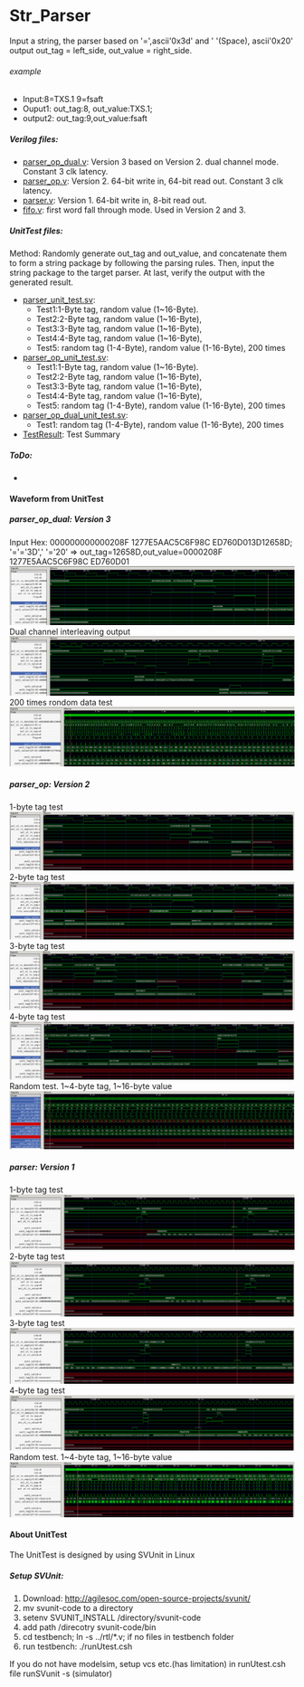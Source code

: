 # Str_Parser
Input a string, the parser based on '=',ascii'0x3d' and ' '(Space), ascii'0x20' output out_tag = left_side, out_value = right_side.
###### example
- Input:8=TXS.1 9=fsaft 
- Ouput1: out_tag:8, out_value:TXS.1; 
- output2: out_tag:9,out_value:fsaft
##### Verilog files:
- [parser_op_dual.v](rtl/parser_op_dual.v): Version 3 based on Version 2. dual channel mode. Constant 3 clk latency.
- [parser_op.v](rtl/parser_op.v): Version 2. 64-bit write in, 64-bit read out. Constant 3 clk latency.
- [parser.v](rtl/parser.v): Version 1. 64-bit write in, 8-bit read out.
- [fifo.v](rtl/fifo.v): first word fall through mode. Used in Version 2 and 3.
##### UnitTest files:
Method: Randomly generate out_tag and out_value, and concatenate them to form a string package by following the parsing rules. Then, input the string package to the target parser. At last, verify the output with the generated result.
- [parser_unit_test.sv](testbench/parser_unit_test.sv): 
  - Test1:1-Byte tag, random value (1~16-Byte). 
  - Test2:2-Byte tag, random value (1~16-Byte), 
  - Test3:3-Byte tag, random value (1~16-Byte),
  - Test4:4-Byte tag, random value (1~16-Byte), 
  - Test5: random tag (1-4-Byte), random value (1-16-Byte), 200 times
- [parser_op_unit_test.sv](testbench/parser_op_unit_test.sv): 
  - Test1:1-Byte tag, random value (1~16-Byte). 
  - Test2:2-Byte tag, random value (1~16-Byte), 
  - Test3:3-Byte tag, random value (1~16-Byte),
  - Test4:4-Byte tag, random value (1~16-Byte), 
  - Test5: random tag (1-4-Byte), random value (1-16-Byte), 200 times
- [parser_op_dual_unit_test.sv](testbench/parser_op_dual_unit_test.sv): 
  - Test1: random tag (1-4-Byte), random value (1-16-Byte), 200 times
- [TestResult](testbench/TestResult): Test Summary
##### ToDo:
- 

#### Waveform from UnitTest
##### parser_op_dual: Version 3
Input Hex: 000000000000208F 1277E5AAC5C6F98C ED760D013D12658D; '='='3D',' '='20' => out_tag=12658D,out_value=0000208F 1277E5AAC5C6F98C ED760D01
![alt text](https://github.com/xxxbano/Str_Parser/blob/master/doc/fig2.png "Logo Title Text 1")
Dual channel interleaving output
![alt text](https://github.com/xxxbano/Str_Parser/blob/master/doc/fig1.png "Logo Title Text 1")
200 times rondom data test
![alt text](https://github.com/xxxbano/Str_Parser/blob/master/doc/fig3.png "Logo Title Text 1")

##### parser_op: Version 2
1-byte tag test
![alt text](https://github.com/xxxbano/Str_Parser/blob/master/doc/fig4.png "Logo Title Text 1")
2-byte tag test
![alt text](https://github.com/xxxbano/Str_Parser/blob/master/doc/fig5.png "Logo Title Text 1")
3-byte tag test
![alt text](https://github.com/xxxbano/Str_Parser/blob/master/doc/fig6.png "Logo Title Text 1")
4-byte tag test
![alt text](https://github.com/xxxbano/Str_Parser/blob/master/doc/fig7.png "Logo Title Text 1")
Random test. 1~4-byte tag, 1~16-byte value
![alt text](https://github.com/xxxbano/Str_Parser/blob/master/doc/fig8.png "Logo Title Text 1")

##### parser: Version 1
1-byte tag test
![alt text](https://github.com/xxxbano/Str_Parser/blob/master/doc/fig9.png "Logo Title Text 1")
2-byte tag test
![alt text](https://github.com/xxxbano/Str_Parser/blob/master/doc/fig10.png "Logo Title Text 1")
3-byte tag test
![alt text](https://github.com/xxxbano/Str_Parser/blob/master/doc/fig11.png "Logo Title Text 1")
4-byte tag test
![alt text](https://github.com/xxxbano/Str_Parser/blob/master/doc/fig12.png "Logo Title Text 1")
Random test. 1~4-byte tag, 1~16-byte value
![alt text](https://github.com/xxxbano/Str_Parser/blob/master/doc/fig13.png "Logo Title Text 1")

#### About UnitTest
The UnitTest is designed by using SVUnit in Linux

##### Setup SVUnit:
1. Download: http://agilesoc.com/open-source-projects/svunit/
2. mv svunit-code to a directory
3. setenv SVUNIT_INSTALL /directory/svunit-code 
4. add path /direcotry svunit-code/bin 
5. cd testbench; ln -s ../rtl/*.v; if no files in testbench folder 
6. run testbench: ./runUtest.csh 

If you do not have modelsim, setup vcs etc.(has limitation) in runUtest.csh file
runSVunit -s (simulator)

